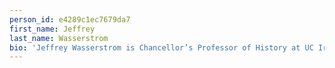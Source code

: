 ```yaml
---
person_id: e4289c1ec7679da7
first_name: Jeffrey
last_name: Wasserstrom
bio: 'Jeffrey Wasserstrom is Chancellor’s Professor of History at UC Irvine and the author, most recently, of _Eight Juxtapositions: China through Imperfect Analogies from Mark Twain to Manchukuo_, forthcoming in 2016 as a Penguin Special.'
---
```

